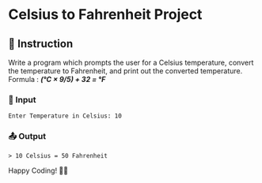 # Celsius to Fahrenheit Project

## 📄 Instruction
Write a program which prompts the user for a Celsius temperature, convert the temperature to Fahrenheit, and print out the converted temperature. Formula : _**(°C × 9/5) + 32 = °F**_



### 📝 Input
```
Enter Temperature in Celsius: 10
```

### 📤 Output
```
> 10 Celsius = 50 Fahrenheit
```

Happy Coding! 🚀✨

